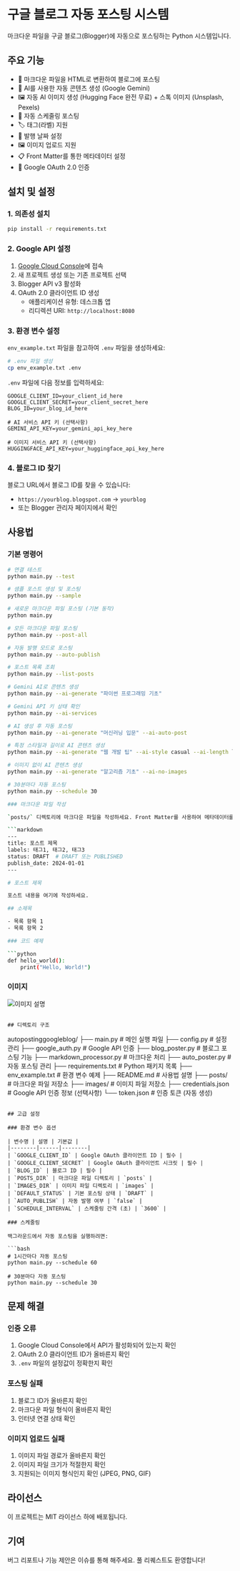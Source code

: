 # 구글 블로그 자동 포스팅 시스템

마크다운 파일을 구글 블로그(Blogger)에 자동으로 포스팅하는 Python 시스템입니다.

## 주요 기능

- 📝 마크다운 파일을 HTML로 변환하여 블로그에 포스팅
- 🤖 AI를 사용한 자동 콘텐츠 생성 (Google Gemini)
- 🖼️ 자동 AI 이미지 생성 (Hugging Face 완전 무료) + 스톡 이미지 (Unsplash, Pexels)
- 🔄 자동 스케줄링 포스팅
- 🏷️ 태그(라벨) 지원
- 📅 발행 날짜 설정
- 🖼️ 이미지 업로드 지원
- 📋 Front Matter를 통한 메타데이터 설정
- 🔐 Google OAuth 2.0 인증

## 설치 및 설정

### 1. 의존성 설치

```bash
pip install -r requirements.txt
```

### 2. Google API 설정

1. [Google Cloud Console](https://console.cloud.google.com/)에 접속
2. 새 프로젝트 생성 또는 기존 프로젝트 선택
3. Blogger API v3 활성화
4. OAuth 2.0 클라이언트 ID 생성
   - 애플리케이션 유형: 데스크톱 앱
   - 리디렉션 URI: `http://localhost:8080`

### 3. 환경 변수 설정

`env_example.txt` 파일을 참고하여 `.env` 파일을 생성하세요:

```bash
# .env 파일 생성
cp env_example.txt .env
```

`.env` 파일에 다음 정보를 입력하세요:

```env
GOOGLE_CLIENT_ID=your_client_id_here
GOOGLE_CLIENT_SECRET=your_client_secret_here
BLOG_ID=your_blog_id_here

# AI 서비스 API 키 (선택사항)
GEMINI_API_KEY=your_gemini_api_key_here

# 이미지 서비스 API 키 (선택사항)
HUGGINGFACE_API_KEY=your_huggingface_api_key_here
```

### 4. 블로그 ID 찾기

블로그 URL에서 블로그 ID를 찾을 수 있습니다:
- `https://yourblog.blogspot.com` → `yourblog`
- 또는 Blogger 관리자 페이지에서 확인

## 사용법

### 기본 명령어

```bash
# 연결 테스트
python main.py --test

# 샘플 포스트 생성 및 포스팅
python main.py --sample

# 새로운 마크다운 파일 포스팅 (기본 동작)
python main.py

# 모든 마크다운 파일 포스팅
python main.py --post-all

# 자동 발행 모드로 포스팅
python main.py --auto-publish

# 포스트 목록 조회
python main.py --list-posts

# Gemini AI로 콘텐츠 생성
python main.py --ai-generate "파이썬 프로그래밍 기초"

# Gemini API 키 상태 확인
python main.py --ai-services

# AI 생성 후 자동 포스팅
python main.py --ai-generate "머신러닝 입문" --ai-auto-post

# 특정 스타일과 길이로 AI 콘텐츠 생성
python main.py --ai-generate "웹 개발 팁" --ai-style casual --ai-length long

# 이미지 없이 AI 콘텐츠 생성
python main.py --ai-generate "알고리즘 기초" --ai-no-images

# 30분마다 자동 포스팅
python main.py --schedule 30

### 마크다운 파일 작성

`posts/` 디렉토리에 마크다운 파일을 작성하세요. Front Matter를 사용하여 메타데이터를 설정할 수 있습니다:

```markdown
---
title: 포스트 제목
labels: 태그1, 태그2, 태그3
status: DRAFT  # DRAFT 또는 PUBLISHED
publish_date: 2024-01-01
---

# 포스트 제목

포스트 내용을 여기에 작성하세요.

## 소제목

- 목록 항목 1
- 목록 항목 2

### 코드 예제

```python
def hello_world():
    print("Hello, World!")
```

### 이미지

![이미지 설명](image.jpg)
```

## 디렉토리 구조

```
autopostinggoogleblog/
├── main.py                 # 메인 실행 파일
├── config.py              # 설정 관리
├── google_auth.py         # Google API 인증
├── blog_poster.py         # 블로그 포스팅 기능
├── markdown_processor.py  # 마크다운 처리
├── auto_poster.py         # 자동 포스팅 관리
├── requirements.txt       # Python 패키지 목록
├── env_example.txt        # 환경 변수 예제
├── README.md             # 사용법 설명
├── posts/                # 마크다운 파일 저장소
├── images/               # 이미지 파일 저장소
├── credentials.json      # Google API 인증 정보 (선택사항)
└── token.json           # 인증 토큰 (자동 생성)
```

## 고급 설정

### 환경 변수 옵션

| 변수명 | 설명 | 기본값 |
|--------|------|--------|
| `GOOGLE_CLIENT_ID` | Google OAuth 클라이언트 ID | 필수 |
| `GOOGLE_CLIENT_SECRET` | Google OAuth 클라이언트 시크릿 | 필수 |
| `BLOG_ID` | 블로그 ID | 필수 |
| `POSTS_DIR` | 마크다운 파일 디렉토리 | `posts` |
| `IMAGES_DIR` | 이미지 파일 디렉토리 | `images` |
| `DEFAULT_STATUS` | 기본 포스팅 상태 | `DRAFT` |
| `AUTO_PUBLISH` | 자동 발행 여부 | `false` |
| `SCHEDULE_INTERVAL` | 스케줄링 간격 (초) | `3600` |

### 스케줄링

백그라운드에서 자동 포스팅을 실행하려면:

```bash
# 1시간마다 자동 포스팅
python main.py --schedule 60

# 30분마다 자동 포스팅
python main.py --schedule 30
```

## 문제 해결

### 인증 오류

1. Google Cloud Console에서 API가 활성화되어 있는지 확인
2. OAuth 2.0 클라이언트 ID가 올바른지 확인
3. `.env` 파일의 설정값이 정확한지 확인

### 포스팅 실패

1. 블로그 ID가 올바른지 확인
2. 마크다운 파일 형식이 올바른지 확인
3. 인터넷 연결 상태 확인

### 이미지 업로드 실패

1. 이미지 파일 경로가 올바른지 확인
2. 이미지 파일 크기가 적절한지 확인
3. 지원되는 이미지 형식인지 확인 (JPEG, PNG, GIF)

## 라이선스

이 프로젝트는 MIT 라이선스 하에 배포됩니다.

## 기여

버그 리포트나 기능 제안은 이슈를 통해 해주세요. 풀 리퀘스트도 환영합니다! 